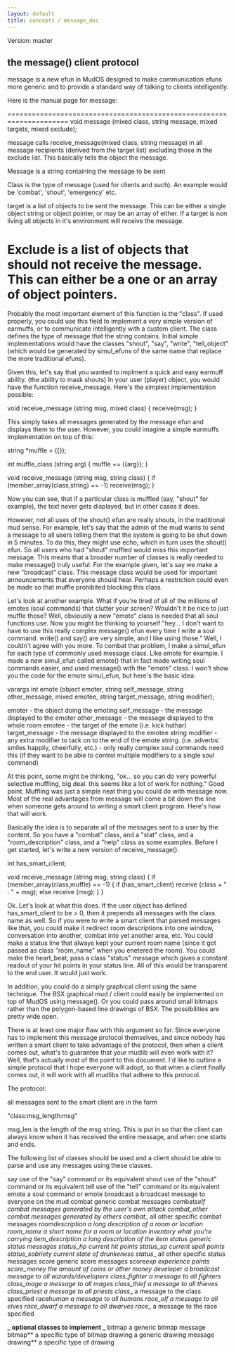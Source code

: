 ```yaml
---
layout: default
title: concepts / message_doc
---
```


Version: master

## the message() client protocol

message is a new efun in MudOS designed to make communication efuns more
generic and to provide a standard way of talking to clients intelligently.

Here is the manual page for message:

=====================================================================
void message (mixed class, string message, mixed targets, mixed exclude);

message calls receive_message(mixed class, string message) in all message
recipients (derived from the target list) excluding those in the exclude list.
This basically tells the object the message.

Message is a string containing the message to be sent

Class is the type of message (used for clients and such). An example
would be 'combat', 'shout', 'emergency' etc.

target is a list of objects to be sent the message. This can be either a
single object string or object pointer, or may be an array of either.
If a target is non living all objects in it's environment will receive
the message.

Exclude is a list of objects that should not receive the message. This
can either be a one or an array of object pointers.
======================================================================

Probably the most important element of this function is the "class".
If used properly, you could use this field to implement a very simple
version of earmuffs, or to communicate intelligently with a custom
client. The class defines the type of message that the string
contains. Initial simple implementations would have the classes
"shout", "say", "write", "tell_object" (which would be generated by
simul_efuns of the same name that replace the more traditional efuns).

Given this, let's say that you wanted to implment a quick and easy
earmuff ability. (the ability to mask shouts) In your user (player)
object, you would have the function receive_message. Here's the
simplest implementation possible:

void receive_message (string msg, mixed class)
{
receive(msg);
}

This simply takes all messages generated by the message efun and
displays them to the user. However, you could imagine a simple
earmuffs implementation on top of this:

string \*muffle = ({});

int muffle_class (string arg)
{
muffle += ({arg});
}

void receive_message (string msg, string class)
{
if (member_array(class,string) == -1)
receive(msg);
}

Now you can see, that if a particular class is muffled (say, "shout"
for example), the text never gets displayed, but in other cases it
does.

However, not all uses of the shout() efun are really shouts, in the
traditional mud sense. For example, let's say that the admin of the
mud wants to send a message to all users telling them that the system
is going to be shut down in 5 minutes. To do this, they might use
echo, which in turn uses the shout() efun. So all users who had
"shout" muffled would miss this important message. This means that a
broader number of classes is really needed to make message() truly
useful. For the example given, let's say we make a new "broadcast"
class. This message class would be used for important announcements
that everyone should hear. Perhaps a restriction could even be made
so that muffle prohibited blocking this class.

Let's look at another example. What if you're tired of all of the
millions of emotes (soul commands) that clutter your screen? Wouldn't
it be nice to just muffle those? Well, obviously a new "emote" class
is needed that all soul functions use. Now you might be thinking to
yourself "hey... I don't want to have to use this really complex
message() efun every time I write a soul command. write() and say()
are very simple, and I like using those." Well, I couldn't agree with
you more. To combat that problem, I make a simul_efun for each type
of commonly used message class. Like emote for example. I made a new
simul_efun called emote() that in fact made writing soul commands
easier, and used message() with the "emote" class. I won't show you
the code for the emote simul_efun, but here's the basic idea:

varargs int emote (object emoter, string self_message, string
other_message, mixed emotee, string target_message, string modifier);

emoter - the object doing the emoting
self_message - the message displayed to the emoter
other_message - the message displayed to the whole room
emotee - the target of the emote (i.e. kick huthar)
target_message - the message displayed to the emotee
string modifier - any extra modifier to tack on to the end of the
emote string. (i.e. adverbs: smiles happily, cheerfully, etc.) - only
really complex soul commands need this (if they want to be able to
control multiple modifiers to a single soul command)

At this point, some might be thinking, "ok... so you can do very
powerful selective muffling, big deal. this seems like a lot of work
for nothing." Good point. Muffling was just a simple neat thing you
could do with message now. Most of the real advantages from message
will come a bit down the line when someone gets around to writing a
smart client program. Here's how that will work.

Basically the idea is to separate all of the messages sent to a user
by the content. So you have a "combat" class, and a "stat" class, and
a "room_description" class, and a "help" class as some examples.
Before I get started, let's write a new version of receive_message().

int has_smart_client;

void receive_message (string msg, string class)
{
if (member_array(class,muffle) == -1) {
if (has_smart_client)
receive (class + " : " + msg);
else
receive (msg);
}
}

Ok. Let's look at what this does. If the user object has defined
has_smart_client to be > 0, then it prepends all messages with the
class name as well. So if you were to write a smart client that
parsed messages like that, you could make it redirect room
descriptions into one window, conversation into another, combat into
yet another area, etc. You could make a status line that always kept
your current room name (since it got passed as class "room_name" when
you enetered the room). You could make the heart_beat, pass a class
"status" message which gives a constant readout of your hit points in
your status line. All of this would be transparent to the end user.
It would just work.

In addition, you could do a simply graphical client using the same
technique. The BSX graphical mud / client could easily be implemented
on top of MudOS using message(). Or you could pass around small
bitmaps rather than the polygon-based line drawings of BSX. The
possibilities are pretty wide open.

There is at least one major flaw with this argument so far. Since
everyone has to implement this message protocol themselves, and since
nobody has written a smart client to take advantage of the protocol,
then when a client comes out, what's to guarantee that your mudlib
will even work with it? Well, that's actually most of the point to
this document. I'd like to outline a simple protocol that I hope
everyone will adopt, so that when a client finally comes out, it will
work with all mudlibs that adhere to this protocol.

The protocol:

all messages sent to the smart client are in the form

"class:msg_length:msg"

msg_len is the length of the msg string. This is put in so that the
client can always know when it has received the entire message, and
when one starts and ends.

The following list of classes should be used and a client should be
able to parse and use any messages using these classes.

say use of the "say" command or its equivalent
shout use of the "shout" command or its equivalent
tell use of the "tell" command or its equivalent
emote a soul command or emote
broadcast a broadcast message to everyone on the mud
combat generic combat messages
combat*self combat messages generated by the user's own attack
combat_other combat messages generated by others
combat*_ all other specific combat messages
room*description a long description of a room or location
room_name a short name for a room or location
inventory what you're carrying
item_description a long description of the item
status generic status messages
status_hp current hit points
status_sp current spell points
status_sobriety current state of drunkeness
status*_ all other specific status messages
score generic score messages
score*exp experience points
score_money the amount of coins or other money
developer a broadcast message to all wizards/developers
class_fighter a message to all fighters
class_mage a message to all mages
class_thief a message to all thieves
class_priest a message to all priests
class*_ a message to the class specified
race*human a message to all humans
race_elf a message to all elves
race_dwarf a message to all dwarves
race*_ a message to the race specified

**_ optional classes to implement _**
bitmap a generic bitmap message
bitmap*\* a specific type of bitmap
drawing a generic drawing message
drawing*\* a specific type of drawing
